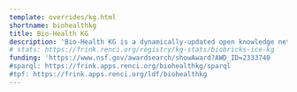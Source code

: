 ```yaml
---
template: overrides/kg.html
shortname: biohealthkg
title: Bio-Health KG
description: 'Bio-Health KG is a dynamically-updated open knowledge network for health: integrating biomedical insights with social determinants of health.'
# stats: https://frink.renci.org/registry/kg-stats/biobricks-ice-kg
funding: 'https://www.nsf.gov/awardsearch/showAward?AWD_ID=2333740
#sparql: https://frink.apps.renci.org/biohealthkg/sparql
#tpf: https://frink.apps.renci.org/ldf/biohealthkg
---
```



